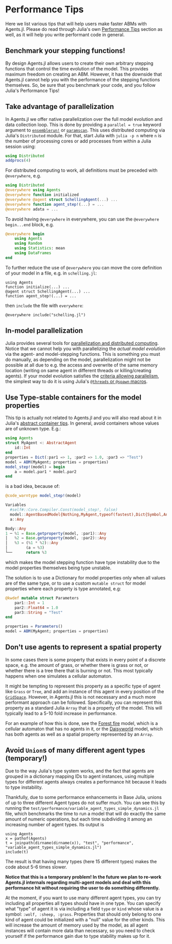 # Performance Tips

Here we list various tips that will help users make faster ABMs with Agents.jl.
Please do read through Julia's own [Performance Tips](https://docs.julialang.org/en/v1/manual/performance-tips/#man-performance-tips) section as well, as it will help you write performant code in general.

## Benchmark your stepping functions!
By design Agents.jl allows users to create their own arbitrary stepping functions that control the time evolution of the model.
This provides maximum freedom on creating an ABM.
However, it has the downside that Agents.jl cannot help you with the performance of the stepping functions themselves.
So, be sure that you benchmark your code, and you follow Julia's Performance Tips!

## Take advantage of parallelization
In Agents.jl we offer native parallelization over the full model evolution and data collection loop. This is done by providing a `parallel = true` keyword argument to [`ensemblerun!`](@ref) or [`paramscan`](@ref). This uses distributed computing via Julia's `Distributed` module. For that, start Julia with `julia -p n` where `n` is the number of processing cores or add processes from within a Julia session using:

```julia
using Distributed
addprocs(4)
```

For distributed computing to work, all definitions must be preceded with
`@everywhere`, e.g.

```julia
using Distributed
@everywhere using Agents
@everywhere function initialized
@everywhere @agent struct SchellingAgent(...) ...
@everywhere function agent_step!(...) = ...
@everywhere adata = ...
```

To avoid having `@everywhere` in everywhere, you can use the
`@everywhere begin...end` block, e.g.
```julia
@everywhere begin
    using Agents
    using Random
    using Statistics: mean
    using DataFrames
end
```

To further reduce the use of `@everywhere` you can move the core
definition of your model in a file, e.g.
in `schelling.jl`:
```
using Agents
function initialize(...) ...
@agent struct SchellingAgent(...) ...
function agent_step!(...) = ...
```
then `include` the file with `everywhere`:
```
@everywhere include("schelling.jl")
```

## In-model parallelization

Julia provides several tools for [parallelization and distributed computing](https://docs.julialang.org/en/v1/manual/parallel-computing/).
Notice that we cannot help you with parallelizing the _actual model evolution_ via the agent- and model-stepping functions. This is something you must do manually, as depending on the model, parallelization might not be possible at all due to e.g. the access and overwrite of the same memory location (writing on same agent in different threads or killing/creating agents).
If your model evolution satisfies the [criteria allowing parallelism](https://docs.julialang.org/en/v1/manual/multi-threading/#Caveats), the simplest way to do it is using Julia's [`@threads` or `@spawn` macros](https://docs.julialang.org/en/v1/manual/multi-threading/#man-multithreading).


## Use Type-stable containers for the model properties
This tip is actually not related to Agents.jl and you will also read about it in Julia's [abstract container tips](https://docs.julialang.org/en/v1/manual/performance-tips/#man-performance-abstract-container). In general, avoid containers whose values are of unknown type. E.g.:

```julia
using Agents
struct MyAgent <: AbstractAgent
	id::Int
end
properties = Dict(:par1 => 1, :par2 => 1.0, :par3 => "Test")
model = ABM(MyAgent; properties = properties)
model_step!(model) = begin
	a = model.par1 * model.par2
end
```
is a bad idea, because of:
```julia
@code_warntype model_step!(model)
```

```julia
Variables
  #self#::Core.Compiler.Const(model_step!, false)
  model::AgentBasedModel{Nothing,MyAgent,typeof(fastest),Dict{Symbol,Any},Random.MersenneTwister}
  a::Any

Body::Any
1 ─ %1 = Base.getproperty(model, :par1)::Any
│   %2 = Base.getproperty(model, :par2)::Any
│   %3 = (%1 * %2)::Any
│        (a = %3)
└──      return %3
```
which makes the model stepping function have type instability due to the model properties themselves being type unstable.

The solution is to use a Dictionary for model properties only when all values are of the same type, or to use a custom `mutable struct` for model properties where each property is type annotated, e.g:
```julia
@kwdef mutable struct Parameters
	par1::Int = 1
	par2::Float64 = 1.0
	par3::String = "Test"
end

properties = Parameters()
model = ABM(MyAgent; properties = properties)
```

## Don't use agents to represent a spatial property
In some cases there is some property that exists in every point of a discrete space, e.g.
the amount of grass, or whether there is grass or not, or whether there is a tree there that is burning or not.
This most typically happens when one simulates a cellular automaton.

It might be tempting to represent this property as a specific type of agent like `Grass` or `Tree`, and add an instance of this agent in every position of the [`GridSpace`](@ref).
However, in Agents.jl this is not necessary and a much more performant approach can be followed.
Specifically, you can represent this property as a standard Julia `Array` that is a property of the model. This will typically lead to a 5-10 fold increase in performance.

For an example of how this is done, see the [Forest fire](@ref) model, which is a cellular automaton that has no agents in it, or the [Daisyworld](@ref) model, which has both agents as well as a spatial property represented by an `Array`.

## Avoid `Union`s of many different agent types (temporary!)
Due to the way Julia's type system works, and the fact that agents are grouped in a dictionary mapping IDs to agent instances, using multiple types for different agents always creates a performance hit because it leads to type instability.

Thankfully, due to some performance enhancements in Base Julia, unions of up to three different Agent types do not suffer much. You can see this by running the `test/performance/variable_agent_types_simple_dynamics.jl` file, which benchmarks the time to run a model that will do exactly the same amount of numeric operations, but each time subdividing it among an increasing number of agent types. Its output is

```@example performance
using Agents
x = pathof(Agents)
t = joinpath(dirname(dirname(x)), "test", "performance", "variable_agent_types_simple_dynamics.jl")
include(t)
```

The result is that having many types (here 15 different types) makes the code about 5-6 times slower.

**Notice that this is a temporary problem! In the future we plan to re-work Agents.jl internals regarding multi-agent models and deal with this performance hit without requiring the user to do something differently.**

At the moment, if you want to use many different agent types, you can try including all properties all types should have in one type. You can specify what "type" of agent it is via including a field `type` or `kind` whose value is a symbol: `:wolf, :sheep, :grass`. Properties that should only belong to one kind of agent could be initialized with a "null" value for the other kinds. This will increase the amount of memory used by the model, as all agent instances will contain more data than necessary, so you need to check yourself if the performance gain due to type stability makes up for it.
